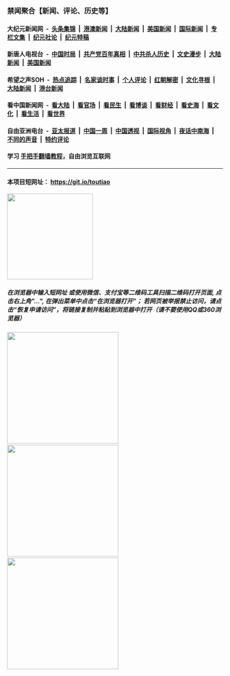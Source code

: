 ### 禁闻聚合【新闻、评论、历史等】

#### 大纪元新闻网 &nbsp;-&nbsp; [头条集锦](indexes/E头条集锦.md?t=03091803) &nbsp;|&nbsp; [港澳新闻](indexes/E港澳新闻.md?t=03091803)  &nbsp;|&nbsp; [大陆新闻](indexes/E大陆新闻.md?t=03091803) &nbsp;|&nbsp; [美国新闻](indexes/E美国新闻.md?t=03091803) &nbsp;|&nbsp; [国际新闻](indexes/E国际新闻.md?t=03091803) &nbsp;|&nbsp; [专栏文集](indexes/E专栏文集.md?t=03091803) &nbsp;|&nbsp; [纪元社论](indexes/E纪元社论.md?t=03091803) &nbsp;|&nbsp; [纪元特稿](indexes/E纪元特稿.md?t=03091803) 

#### 新唐人电视台 &nbsp;-&nbsp; [中国时局](indexes/N中国时局.md?t=03091803) &nbsp;|&nbsp; [共产党百年真相](indexes/N共产党百年真相.md?t=03091803) &nbsp;|&nbsp; [中共杀人历史](indexes/N中共杀人历史.md?t=03091803) &nbsp;|&nbsp; [文史漫步](indexes/N文史漫步.md?t=03091803) &nbsp;|&nbsp; [大陆新闻](indexes/N大陆新闻.md?t=03091803) &nbsp;|&nbsp; [美国新闻](indexes/N美国新闻.md?t=03091803)

#### 希望之声SOH &nbsp;-&nbsp; [热点追踪](indexes/H热点追踪.md?t=03091803) &nbsp;|&nbsp; [名家谈时事](indexes/H名家谈时事.md?t=03091803) &nbsp;|&nbsp; [个人评论](indexes/H个人评论.md?t=03091803)  &nbsp;|&nbsp; [红朝解密](indexes/H红朝解密.md?t=03091803) &nbsp;|&nbsp; [文化寻根](indexes/H文化寻根.md?t=03091803) &nbsp;|&nbsp; [大陆新闻](indexes/H大陆新闻.md?t=03091803) &nbsp;|&nbsp; [港台新闻](indexes/H港台新闻.md?t=03091803)

#### 看中国新闻网 &nbsp;-&nbsp; [看大陆](indexes/S看大陆.md?t=03091803) &nbsp;|&nbsp; [看官场](indexes/S看官场.md?t=03091803) &nbsp;|&nbsp; [看民生](indexes/S看民生.md?t=03091803)  &nbsp;|&nbsp; [看博谈](indexes/S看博谈.md?t=03091803) &nbsp;|&nbsp; [看财经](indexes/S看财经.md?t=03091803) &nbsp;|&nbsp; [看史海](indexes/S看史海.md?t=03091803) &nbsp;|&nbsp; [看文化](indexes/S看文化.md?t=03091803) &nbsp;|&nbsp; [看生活](indexes/S看生活.md?t=03091803) &nbsp;|&nbsp; [看世界](indexes/S看世界.md?t=03091803)

#### 自由亚洲电台 &nbsp;-&nbsp; [亚太报道](indexes/R亚太报道.md?t=03091803) &nbsp;|&nbsp; [中国一周](indexes/R中国一周.md?t=03091803) &nbsp;|&nbsp; [中国透视](indexes/R中国透视.md?t=03091803)  &nbsp;|&nbsp; [国际视角](indexes/R国际视角.md?t=03091803) &nbsp;|&nbsp; [夜话中南海](indexes/R夜话中南海.md?t=03091803) &nbsp;|&nbsp; [不同的声音](indexes/R不同的声音.md?t=03091803) &nbsp;|&nbsp; [特约评论](indexes/R特约评论.md?t=03091803)

#### 学习 [手把手翻墙教程](https://github.com/gfw-breaker/guides/wiki)，自由浏览互联网

----

#### 本项目短网址： https://git.io/toutiao
<img src="https://raw.githubusercontent.com/gfw-breaker/banned-news/master/scripts/img/qr.png" width="200px"/>  

##### 在浏览器中输入短网址 或使用微信、支付宝等二维码工具扫描二维码打开页面, 点击右上角"...", 在弹出菜单中点击“在浏览器打开”； 若网页被举报禁止访问，请点击“恢复申请访问”，将链接复制并粘贴到浏览器中打开（请不要使用QQ或360浏览器）

<img src="https://raw.githubusercontent.com/gfw-breaker/banned-news/master/scripts/img/1.png" width="260px"/> &nbsp; <img src="https://raw.githubusercontent.com/gfw-breaker/banned-news/master/scripts/img/2.png" width="260px"/> &nbsp; <img src="https://raw.githubusercontent.com/gfw-breaker/banned-news/master/scripts/img/3.png" width="260px"/>
